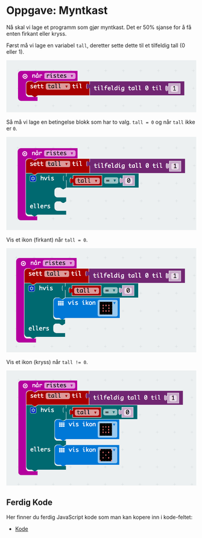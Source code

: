 # Oppgave: Myntkast

Nå skal vi lage et programm som gjør myntkast. Det er 50% sjanse for å få
enten firkant eller kryss.

Først må vi lage en variabel `tall`, deretter sette dette til et tilfeldig
tall (0 eller 1).

![Kode](block-1.png)

Så må vi lage en betingelse blokk som har to valg. `tall = 0` og når `tall`
ikke er `0`.

![Kode](block-2.png)

Vis et ikon (firkant) når `tall = 0`.

![Kode](block-3.png)

Vis et ikon (kryss) når `tall != 0`.

![Kode](block-4.png)

## Ferdig Kode

Her finner du ferdig JavaScript kode som man kan kopere inn i kode-feltet:

* [Kode](code.js)

